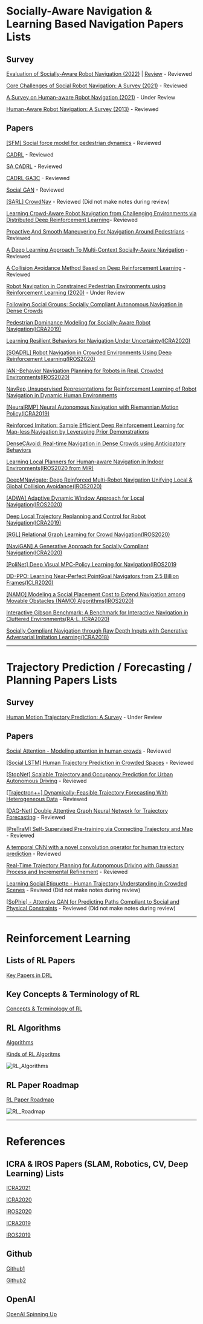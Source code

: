 # Socially-Aware Navigation & Learning Based Navigation Papers Lists
## Survey
[Evaluation of Socially-Aware Robot Navigation (2022)](https://www.frontiersin.org/articles/10.3389/frobt.2021.721317/full) 
| [Review](https://github.com/sjhpark/Social-Robot-Navigation-Papers-to-Review/blob/main/Paper_Reviews/Socially-Aware%20Navigation/Survey/Core%20Challenges%20of%20Social%20Robot%20Navigation_%20A%20Survey.pdf) - Reviewed

[Core Challenges of Social Robot Navigation: A Survey (2021)](https://arxiv.org/abs/2103.05668) - Reviewed

[A Survey on Human-aware Robot Navigation (2021)](https://arxiv.org/pdf/2106.11650.pdf) - Under Review

[Human-Aware Robot Navigation: A Survey (2013)](https://hal.archives-ouvertes.fr/hal-01684295/document) - Reviewed

## Papers

[[SFM] Social force model for pedestrian dynamics](https://arxiv.org/abs/cond-mat/9805244) - Reviewed

[CADRL](https://arxiv.org/abs/1609.07845) - Reviewed

[SA CADRL](https://arxiv.org/abs/1803.10892) - Reviewed

[CADRL GA3C](https://arxiv.org/pdf/1805.01956.pdf) - Reviewed

[Social GAN](https://arxiv.org/abs/1803.10892) - Reviewed

[[SARL] CrowdNav](https://arxiv.org/abs/1809.08835) - Reviewed (Did not make notes during review)

[Learning Crowd-Aware Robot Navigation from Challenging Environments via Distributed Deep Reinforcement Learning](https://ieeexplore.ieee.org/document/9812011)- Reviewed

[Proactive And Smooth Maneuvering For Navigation Around Pedestrians](https://ieeexplore.ieee.org/document/9812255) - Reviewed

[A Deep Learning Approach To Multi-Context Socially-Aware Navigation](https://arxiv.org/pdf/2104.10197.pdf) - Reviewed

[A Collision Avoidance Method Based on Deep Reinforcement Learning](https://www.mdpi.com/2218-6581/10/2/73) - Reviewed

[Robot Navigation in Constrained Pedestrian Environments using Reinforcement Learning (2020)](https://arxiv.org/abs/2010.08600v1) - Under Review

[Following Social Groups: Socially Compliant Autonomous Navigation in Dense Crowds](https://arxiv.org/abs/1911.12063)

[Pedestrian Dominance Modeling for Socially-Aware Robot Navigation(ICRA2019)](https://arxiv.org/abs/1810.06613)

[Learning Resilient Behaviors for Navigation Under Uncertainty(ICRA2020)](https://arxiv.org/pdf/1910.09998.pdf)

[[SOADRL] Robot Navigation in Crowded Environments Using Deep Reinforcement Learning(IROS2020)](https://ras.papercept.net/images/temp/IROS/files/0386.pdf)

[IAN:-Behavior Navigation Planning for Robots in Real, Crowded Environments(IROS2020)](https://ras.papercept.net/images/temp/IROS/files/1703.pdf)

[NavRep,Unsupervised Representations for Reinforcement Learning of Robot Navigation in Dynamic Human Environments](https://arxiv.org/pdf/2012.04406.pdf)

[[NeuralRMP] Neural Autonomous Navigation with Riemannian Motion Policy(ICRA2019)](https://arxiv.org/abs/1904.01762)

[Reinforced Imitation: Sample Efficient Deep Reinforcement Learning for Map-less Navigation by Leveraging Prior Demonstrations](https://arxiv.org/abs/1805.07095)

[DenseCAvoid: Real-time Navigation in Dense Crowds using Anticipatory Behaviors](https://arxiv.org/pdf/2002.03038.pdf)

[Learning Local Planners for Human-aware Navigation in Indoor Environments(IROS2020 from MiR)](https://ras.papercept.net/images/temp/IROS/files/0122.pdf)

[DeepMNavigate: Deep Reinforced Multi-Robot Navigation Unifying Local & Global Collision Avoidance(IROS2020)](https://arxiv.org/pdf/1910.09441.pdf)

[[ADWA] Adaptive Dynamic Window Approach for Local Navigation(IROS2020)](https://ras.papercept.net/images/temp/IROS/files/2250.pdf)

[Deep Local Trajectory Replanning and Control for Robot Navigation(ICRA2019)](https://arxiv.org/pdf/1905.05279.pdf)

[[RGL] Relational Graph Learning for Crowd Navigation(IROS2020)](https://arxiv.org/pdf/1909.13165.pdf)

[[NaviGAN] A Generative Approach for Socially Compliant Navigation(ICRA2020)](https://arxiv.org/pdf/2007.05616.pdf)

[[PoliNet] Deep Visual MPC-Policy Learning for Navigation(IROS2019](https://arxiv.org/pdf/1903.02749.pdf)

[DD-PPO: Learning Near-Perfect PointGoal Navigators from 2.5 Billion Frames(ICLR2020)](https://arxiv.org/pdf/1911.00357.pdf)

[[NAMO] Modeling a Social Placement Cost to Extend Navigation among Movable Obstacles (NAMO) Algorithms(IROS2020)](https://hal.archives-ouvertes.fr/hal-02912925/document)

[Interactive Gibson Benchmark: A Benchmark for Interactive Navigation in Cluttered Environments(RA-L, ICRA2020)](https://arxiv.org/pdf/1910.14442.pdf)

[Socially Compliant Navigation through Raw Depth Inputs with Generative Adversarial Imitation Learning(ICRA2018)](https://arxiv.org/pdf/1710.02543.pdf)

---

# Trajectory Prediction / Forecasting / Planning Papers Lists

## Survey

[Human Motion Trajectory Prediction: A Survey](https://arxiv.org/abs/1905.06113) - Under Review

## Papers

[Social Attention - Modeling attention in human crowds](https://arxiv.org/pdf/1710.04689.pdf) - Reviewed

[[Social LSTM] Human Trajectory Prediction in Crowded Spaces](https://cvgl.stanford.edu/papers/CVPR16_Social_LSTM.pdf) - Reviewed

[[StopNet] Scalable Trajectory and Occupancy Prediction for Urban Autonomous Driving](https://arxiv.org/pdf/2206.00991.pdf) - Reviewed

[[Trajectron++] Dynamically-Feasible Trajectory Forecasting With Heterogeneous Data](https://arxiv.org/pdf/2001.03093.pdf) - Reviewed

[[DAG-Net] Double Attentive Graph Neural Network for Trajectory Forecasting](https://arxiv.org/pdf/2005.12661.pdf) - Reviewed

[[PreTraM] Self-Supervised Pre-training via Connecting Trajectory and Map](https://arxiv.org/pdf/2204.10435.pdf) - Reviewed

[A temporal CNN with a novel convolution operator for human trajectory prediction](https://arxiv.org/pdf/2007.00862.pdf) - Reviewed

[Real-Time Trajectory Planning for Autonomous Driving with Gaussian Process and Incremental Refinement](https://arxiv.org/pdf/2205.11853.pdf) - Reviewed

[Learning Social Etiquette - Human Trajectory Understanding in Crowded Scenes](https://svl.stanford.edu/assets/papers/ECCV16social.pdf) - Reviwed (Did not make notes during review)

[[SoPhie] - Attentive GAN for Predicting Paths Compliant to Social and Physical Constraints](https://openaccess.thecvf.com/content_CVPR_2019/papers/Sadeghian_SoPhie_An_Attentive_GAN_for_Predicting_Paths_Compliant_to_Social_CVPR_2019_paper.pdf) - Reviewed (Did not make notes during review)

---

# Reinforcement Learning

## Lists of RL Papers

[Key Papers in DRL](https://spinningup.openai.com/en/latest/spinningup/keypapers.html#id106)

## Key Concepts & Terminology of RL
[Concepts & Terminology of RL](https://spinningup.openai.com/en/latest/spinningup/rl_intro.html#key-concepts-and-terminology)

## RL Algorithms
[Algorithms](https://spinningup.openai.com/en/latest/user/algorithms.html)

[Kinds of RL Algoritms](https://spinningup.openai.com/en/latest/spinningup/rl_intro2.html)

![RL_Algorithms](https://user-images.githubusercontent.com/83327791/209822670-b36975d3-0fd5-4dcd-b7b5-33ca0afed5c9.png)

## RL Paper Roadmap

[RL Paper Roadmap](https://gitmind.com/app/docs/mahfscai)

![RL_Roadmap](https://user-images.githubusercontent.com/83327791/209818467-31ee6eab-49b0-40d8-b9e4-8c00af315a2a.png)

---
# References
## ICRA & IROS Papers (SLAM, Robotics, CV, Deep Learning) Lists
[ICRA2021](https://github.com/PaoPaoRobot/ICRA2021-paper-list)

[ICRA2020](https://github.com/PaoPaoRobot/ICRA2020-paper-list)

[IROS2020](https://github.com/PaoPaoRobot/IROS2020-paper-list)

[ICRA2019](https://github.com/PaoPaoRobot/ICRA2019-paper-list)

[IROS2019](https://github.com/PaoPaoRobot/IROS2019-paper-list)

## Github
[Github1](https://github.com/PaoPaoRobot)

[Github2](https://github.com/CUN-bjy/learning-based-navigation-papers)

## OpenAI
[OpenAI Spinning Up](https://spinningup.openai.com/en/latest/)
